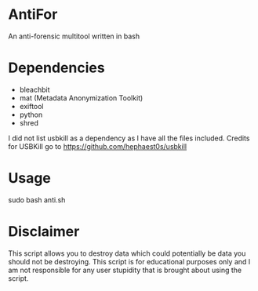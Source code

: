 # AntiFor
An anti-forensic multitool written in bash

# Dependencies
- bleachbit
- mat (Metadata Anonymization Toolkit)
- exiftool
- python
- shred

I did not list usbkill as a dependency as I have all the files included.
Credits for USBKill go to https://github.com/hephaest0s/usbkill

# Usage
sudo bash anti.sh

# Disclaimer
This script allows you to destroy data which could potentially be data you should not be destroying. This script is for educational purposes only and I am not responsible for any user stupidity that is brought about using the script.
